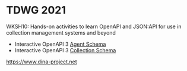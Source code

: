 # TDWG 2021

WKSH10: Hands-on activities to learn OpenAPI and JSON:API for use in collection management systems and beyond


* Interactive OpenAPI 3 [Agent Schema](https://dina-web.github.io/tdwg2021)
* Interactive OpenAPI 3 [Collection Schema](https://dina-web.github.io/tdwg2021/?url=https%3A%2F%2Fraw.githubusercontent.com%2FDINA-Web%2Ftdwg2021%2Fmain%2Fcollection-specs%2Fschema%2Fnatural-history-collection-api.yml)



https://www.dina-project.net
